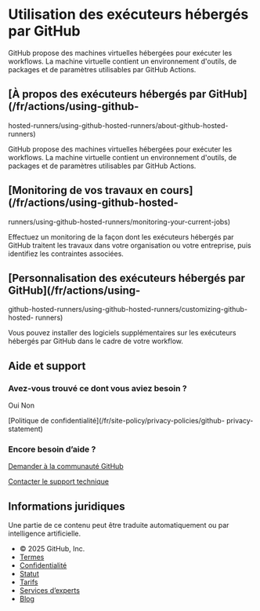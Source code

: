 # Utilisation des exécuteurs hébergés par GitHub

GitHub propose des machines virtuelles hébergées pour exécuter les workflows.
La machine virtuelle contient un environnement d'outils, de packages et de
paramètres utilisables par GitHub Actions.

## [À propos des exécuteurs hébergés par GitHub](/fr/actions/using-github-
hosted-runners/using-github-hosted-runners/about-github-hosted-runners)

GitHub propose des machines virtuelles hébergées pour exécuter les workflows.
La machine virtuelle contient un environnement d'outils, de packages et de
paramètres utilisables par GitHub Actions.

## [Monitoring de vos travaux en cours](/fr/actions/using-github-hosted-
runners/using-github-hosted-runners/monitoring-your-current-jobs)

Effectuez un monitoring de la façon dont les exécuteurs hébergés par GitHub
traitent les travaux dans votre organisation ou votre entreprise, puis
identifiez les contraintes associées.

## [Personnalisation des exécuteurs hébergés par GitHub](/fr/actions/using-
github-hosted-runners/using-github-hosted-runners/customizing-github-hosted-
runners)

Vous pouvez installer des logiciels supplémentaires sur les exécuteurs
hébergés par GitHub dans le cadre de votre workflow.

## Aide et support

### Avez-vous trouvé ce dont vous aviez besoin ?

Oui Non

[Politique de confidentialité](/fr/site-policy/privacy-policies/github-
privacy-statement)

### Encore besoin d’aide ?

[Demander à la communauté
GitHub](https://github.com/orgs/community/discussions)

[Contacter le support technique](https://support.github.com)

## Informations juridiques

Une partie de ce contenu peut être traduite automatiquement ou par
intelligence artificielle.

  * © 2025 GitHub, Inc.
  * [Termes](/fr/site-policy/github-terms/github-terms-of-service)
  * [Confidentialité](/fr/site-policy/privacy-policies/github-privacy-statement)
  * [Statut](https://www.githubstatus.com/)
  * [Tarifs](https://github.com/pricing)
  * [Services d’experts](https://services.github.com)
  * [Blog](https://github.blog)

